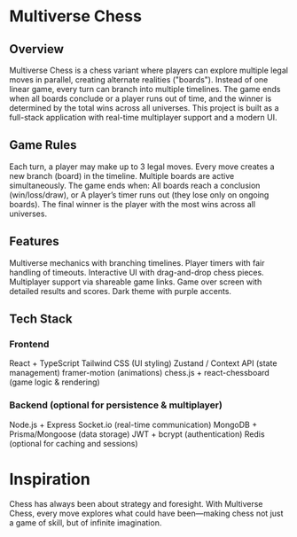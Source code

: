 # Multiverse Chess

## Overview

Multiverse Chess is a chess variant where players can explore multiple legal moves in parallel, creating alternate realities ("boards"). Instead of one linear game, every turn can branch into multiple timelines. The game ends when all boards conclude or a player runs out of time, and the winner is determined by the total wins across all universes. This project is built as a full-stack application with real-time multiplayer support and a modern UI.

## Game Rules

Each turn, a player may make up to 3 legal moves.
Every move creates a new branch (board) in the timeline.
Multiple boards are active simultaneously.
The game ends when:
All boards reach a conclusion (win/loss/draw), or
A player’s timer runs out (they lose only on ongoing boards).
The final winner is the player with the most wins across all universes.

## Features

Multiverse mechanics with branching timelines.
Player timers with fair handling of timeouts.
Interactive UI with drag-and-drop chess pieces.
Multiplayer support via shareable game links.
Game over screen with detailed results and scores.
Dark theme with purple accents.

## Tech Stack

### Frontend

React + TypeScript
Tailwind CSS (UI styling)
Zustand / Context API (state management)
framer-motion (animations)
chess.js + react-chessboard (game logic & rendering)

### Backend (optional for persistence & multiplayer)

Node.js + Express
Socket.io (real-time communication)
MongoDB + Prisma/Mongoose (data storage)
JWT + bcrypt (authentication)
Redis (optional for caching and sessions)

# Inspiration

Chess has always been about strategy and foresight. With Multiverse Chess, every move explores what could have been—making chess not just a game of skill, but of infinite imagination.
